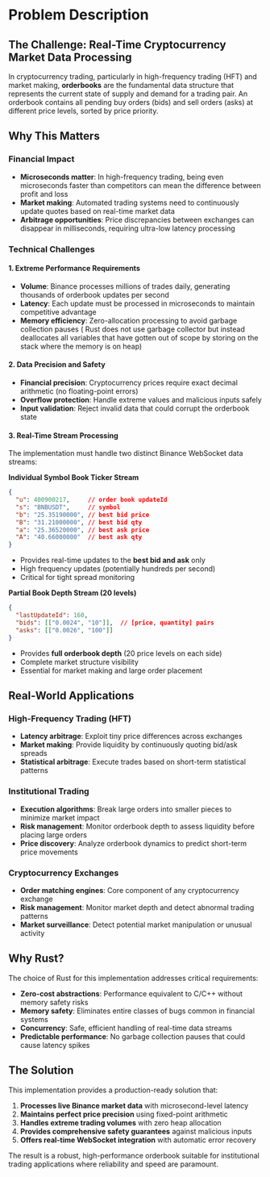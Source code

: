 # Problem Description

## The Challenge: Real-Time Cryptocurrency Market Data Processing

In cryptocurrency trading, particularly in high-frequency trading (HFT) and market making, **orderbooks** are the fundamental data structure that represents the current state of supply and demand for a trading pair. An orderbook contains all pending buy orders (bids) and sell orders (asks) at different price levels, sorted by price priority.

## Why This Matters

### Financial Impact
- **Microseconds matter**: In high-frequency trading, being even microseconds faster than competitors can mean the difference between profit and loss
- **Market making**: Automated trading systems need to continuously update quotes based on real-time market data
- **Arbitrage opportunities**: Price discrepancies between exchanges can disappear in milliseconds, requiring ultra-low latency processing

### Technical Challenges

#### 1. **Extreme Performance Requirements**
- **Volume**: Binance processes millions of trades daily, generating thousands of orderbook updates per second
- **Latency**: Each update must be processed in microseconds to maintain competitive advantage
- **Memory efficiency**: Zero-allocation processing to avoid garbage collection pauses ( Rust does not use garbage collector but instead deallocates all variables that have gotten out of scope by storing on the stack where the memory is on heap)

#### 2. **Data Precision and Safety**
- **Financial precision**: Cryptocurrency prices require exact decimal arithmetic (no floating-point errors)
- **Overflow protection**: Handle extreme values and malicious inputs safely
- **Input validation**: Reject invalid data that could corrupt the orderbook state

#### 3. **Real-Time Stream Processing**
The implementation must handle two distinct Binance WebSocket data streams:

**Individual Symbol Book Ticker Stream**
```json
{
  "u": 400900217,     // order book updateId
  "s": "BNBUSDT",     // symbol
  "b": "25.35190000", // best bid price
  "B": "31.21000000", // best bid qty
  "a": "25.36520000", // best ask price
  "A": "40.66000000"  // best ask qty
}
```
- Provides real-time updates to the **best bid and ask** only
- High frequency updates (potentially hundreds per second)
- Critical for tight spread monitoring

**Partial Book Depth Stream (20 levels)**
```json
{
  "lastUpdateId": 160,
  "bids": [["0.0024", "10"]],  // [price, quantity] pairs
  "asks": [["0.0026", "100"]]
}
```
- Provides **full orderbook depth** (20 price levels on each side)
- Complete market structure visibility
- Essential for market making and large order placement

## Real-World Applications

### High-Frequency Trading (HFT)
- **Latency arbitrage**: Exploit tiny price differences across exchanges
- **Market making**: Provide liquidity by continuously quoting bid/ask spreads
- **Statistical arbitrage**: Execute trades based on short-term statistical patterns

### Institutional Trading
- **Execution algorithms**: Break large orders into smaller pieces to minimize market impact
- **Risk management**: Monitor orderbook depth to assess liquidity before placing large orders
- **Price discovery**: Analyze orderbook dynamics to predict short-term price movements

### Cryptocurrency Exchanges
- **Order matching engines**: Core component of any cryptocurrency exchange
- **Risk management**: Monitor market depth and detect abnormal trading patterns
- **Market surveillance**: Detect potential market manipulation or unusual activity

## Why Rust?

The choice of Rust for this implementation addresses critical requirements:

- **Zero-cost abstractions**: Performance equivalent to C/C++ without memory safety risks
- **Memory safety**: Eliminates entire classes of bugs common in financial systems
- **Concurrency**: Safe, efficient handling of real-time data streams
- **Predictable performance**: No garbage collection pauses that could cause latency spikes

## The Solution

This implementation provides a production-ready solution that:

1. **Processes live Binance market data** with microsecond-level latency
2. **Maintains perfect price precision** using fixed-point arithmetic
3. **Handles extreme trading volumes** with zero heap allocation
4. **Provides comprehensive safety guarantees** against malicious inputs
5. **Offers real-time WebSocket integration** with automatic error recovery

The result is a robust, high-performance orderbook suitable for institutional trading applications where reliability and speed are paramount.
